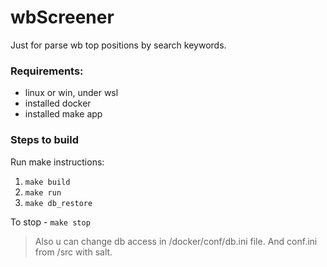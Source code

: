 # wbScreener

Just for parse wb top positions by search keywords.

###  Requirements:
* linux or win, under wsl
* installed docker
* installed make app

### Steps to build

Run make instructions:

1. `make build`
2. `make run`
3. `make db_restore`

To stop - `make stop`

> Also u can change db access in /docker/conf/db.ini file. And conf.ini from /src with salt.
